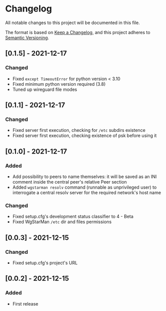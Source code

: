 # Changelog
All notable changes to this project will be documented in this file.

The format is based on [Keep a Changelog](https://keepachangelog.com/en/1.0.0/),
and this project adheres to [Semantic Versioning](https://semver.org/spec/v2.0.0.html).

## [0.1.5] - 2021-12-17
### Changed
- Fixed `except TimeoutError` for python version < 3.10
- Fixed minimum python version required (3.8)
- Tuned up wireguard file modes

## [0.1.1] - 2021-12-17
### Changed
- Fixed server first execution, checking for `/etc` subdirs existence
- Fixed server first execution, checking existence of psk before using it

## [0.1.0] - 2021-12-17
### Added
- Add possibility to peers to name themselves: it will be saved as an INI comment inside the central peer's relative Peer section
- Added `wgstarman resolv` command (runnable as unprivileged user) to interrogate a central resolv server for the required network's host name

### Changed
- Fixed setup.cfg's development status classifier to 4 - Beta
- Fixed WgStarMan `/etc` dir and files permissions

## [0.0.3] - 2021-12-15
### Changed
- Fixed setup.cfg's project's URL

## [0.0.2] - 2021-12-15
### Added
- First release

